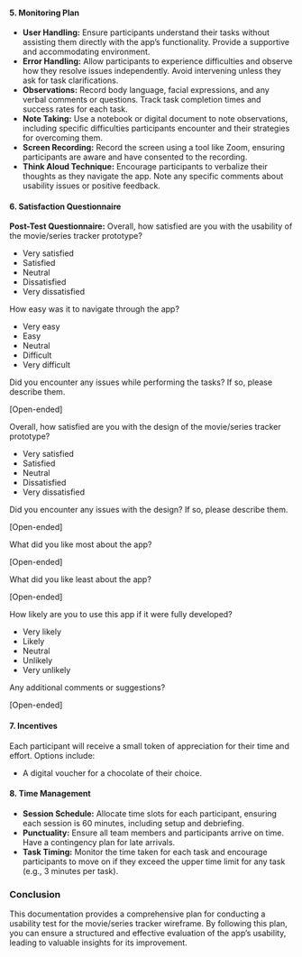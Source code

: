 
#### 5. Monitoring Plan

- **User Handling:** Ensure participants understand their tasks without assisting them directly with the app’s functionality. Provide a supportive and accommodating environment.
- **Error Handling:** Allow participants to experience difficulties and observe how they resolve issues independently. Avoid intervening unless they ask for task clarifications.
- **Observations:** Record body language, facial expressions, and any verbal comments or questions. Track task completion times and success rates for each task.
- **Note Taking:** Use a notebook or digital document to note observations, including specific difficulties participants encounter and their strategies for overcoming them.
- **Screen Recording:** Record the screen using a tool like Zoom, ensuring participants are aware and have consented to the recording.
- **Think Aloud Technique:** Encourage participants to verbalize their thoughts as they navigate the app. Note any specific comments about usability issues or positive feedback.

#### 6. Satisfaction Questionnaire

**Post-Test Questionnaire:**
Overall, how satisfied are you with the usability of the movie/series tracker prototype?

- Very satisfied
- Satisfied
- Neutral
- Dissatisfied
- Very dissatisfied


How easy was it to navigate through the app?

- Very easy
- Easy
- Neutral
- Difficult
- Very difficult


Did you encounter any issues while performing the tasks? If so, please describe them.

[Open-ended]


Overall, how satisfied are you with the design of the movie/series tracker prototype?

- Very satisfied
- Satisfied
- Neutral
- Dissatisfied
- Very dissatisfied


Did you encounter any issues with the design? If so, please describe them.

[Open-ended]


What did you like most about the app?

[Open-ended]


What did you like least about the app?

[Open-ended]


How likely are you to use this app if it were fully developed?

- Very likely
- Likely
- Neutral
- Unlikely
- Very unlikely


Any additional comments or suggestions?

[Open-ended]


#### 7. Incentives

Each participant will receive a small token of appreciation for their time and effort. Options include:
- A digital voucher for a chocolate of their choice.

#### 8. Time Management

- **Session Schedule:** Allocate time slots for each participant, ensuring each session is 60 minutes, including setup and debriefing.
- **Punctuality:** Ensure all team members and participants arrive on time. Have a contingency plan for late arrivals.
- **Task Timing:** Monitor the time taken for each task and encourage participants to move on if they exceed the upper time limit for any task (e.g., 3 minutes per task).

### Conclusion

This documentation provides a comprehensive plan for conducting a usability test for the movie/series tracker wireframe. By following this plan, you can ensure a structured and effective evaluation of the app’s usability, leading to valuable insights for its improvement.
